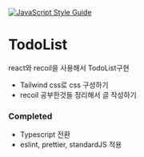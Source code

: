 [![JavaScript Style Guide](https://img.shields.io/badge/code_style-standard-brightgreen.svg)](https://standardjs.com)

# TodoList

react와 recoil을 사용해서 TodoList구현

- Tailwind css로 css 구성하기
- recoil 공부한것들 정리해서 글 작성하기


### Completed
- Typescript 전환
- eslint, prettier, standardJS 적용
